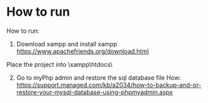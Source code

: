# How to run

How to run:
1. Download xampp and install xampp
  https://www.apachefriends.org/download.html
  
  Place the project into \xampp\htdocs\

2. Go to myPhp admin and restore the sql database file
How: https://support.managed.com/kb/a2034/how-to-backup-and-or-restore-your-mysql-database-using-phpmyadmin.aspx
